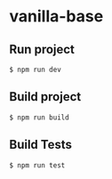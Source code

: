 # vanilla-base

## Run project
`
$ npm run dev
`

## Build project
`
$ npm run build
`

## Build Tests
`
$ npm run test
`
